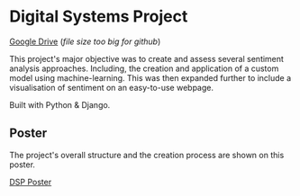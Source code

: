 # Digital Systems Project

[Google Drive](https://drive.google.com/drive/folders/1mBGCcwzoo9r36TkmqsG2JrF7OqOaeiPH?usp=sharing) (*file size too big for github*)

This project's major objective was to create and assess several sentiment analysis approaches. Including, the creation and application of a custom model using machine-learning. This was then expanded further to include a visualisation of sentiment on an easy-to-use webpage.

Built with Python & Django.

## Poster 

The project's overall structure and the creation process are shown on this poster.


[DSP Poster](https://github.com/rossdwill/DSP/files/9351774/Ross-Williams-Poster.pdf)
